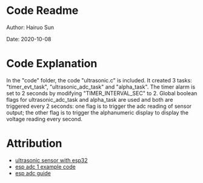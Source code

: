 # Code Readme
Author: Hairuo Sun

Date: 2020-10-08

# Code Explanation
In the "code" folder, the code "ultrasonic.c" is included. It created 3 tasks: "timer_evt_task", "ultrasonic_adc_task" and "alpha_task". The timer alarm is set to 2 seconds by modifying "TIMER_INTERVAL_SEC" to 2. Global boolean flags for ultrasonic_adc_task and alpha_task are used and both are triggered every 2 seconds: one flag is to trigger the adc reading of sensor output; the other flag is to trigger the alphanumeric display to display the voltage reading every second.

# Attribution
* [ultrasonic sensor with esp32](https://www.instructables.com/ESP32-With-Ultrasonic-Sensor/)
* [esp adc 1 example code](https://github.com/espressif/esp-idf/blob/39f090a4f1dee4e325f8109d880bf3627034d839/examples/peripherals/adc/main/adc1_example_main.c)
* [esp adc guide](https://docs.espressif.com/projects/esp-idf/en/latest/esp32/api-reference/peripherals/adc.html)
